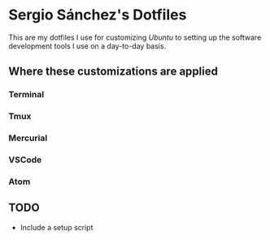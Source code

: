 # Sergio Sánchez's Dotfiles
This are my dotfiles I use for customizing *Ubuntu* to setting up the software development tools I use on a day-to-day basis.

## Where these customizations are applied
### Terminal

### Tmux
### Mercurial
### VSCode
### Atom

## TODO
* Include a setup script
